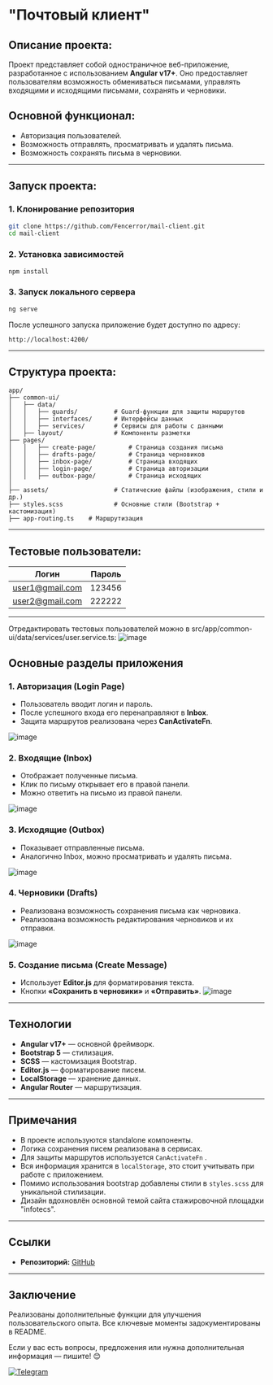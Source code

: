 # "Почтовый клиент"

## Описание проекта:

Проект представляет собой одностраничное веб-приложение, разработанное с использованием **Angular v17+**. Оно предоставляет пользователям возможность обмениваться письмами, управлять входящими и исходящими письмами, сохранять и черновики.

## Основной функционал:
- Авторизация пользователей.
- Возможность отправлять, просматривать и удалять письма.
- Возможность сохранять письма в черновики.

---

##  Запуск проекта:

### 1. Клонирование репозитория
```sh
git clone https://github.com/Fencerror/mail-client.git
cd mail-client
```

### 2. Установка зависимостей
```sh
npm install
```

### 3. Запуск локального сервера
```sh
ng serve
```
После успешного запуска приложение будет доступно по адресу:
```
http://localhost:4200/
```

---

## Структура проекта:
```plaintext
app/
├── common-ui/
│   ├── data/
│   │   ├── guards/          # Guard-функции для защиты маршрутов
│   │   ├── interfaces/      # Интерфейсы данных
│   │   ├── services/        # Сервисы для работы с данными
│   ├── layout/              # Компоненты разметки
├── pages/
│   │   ├── create-page/         # Страница создания письма
│   │   ├── drafts-page/         # Страница черновиков
│   │   ├── inbox-page/          # Страница входящих
│   │   ├── login-page/          # Страница авторизации
│   │   ├── outbox-page/         # Страница исходящих
│
├── assets/                  # Статические файлы (изображения, стили и др.)
├── styles.scss              # Основные стили (Bootstrap + кастомизация)
├── app-routing.ts    # Маршрутизация
```

---

## Тестовые пользователи:

| Логин | Пароль |
|--------|--------|
| user1@gmail.com  | 123456  |
| user2@gmail.com  | 222222  |

---
Отредактировать тестовых пользователей можно в src/app/common-ui/data/services/user.service.ts:
![image](https://github.com/user-attachments/assets/019ebea1-83c5-4d80-93d4-cadfeac54dae)


## Основные разделы приложения

### 1. **Авторизация** (Login Page)
- Пользователь вводит логин и пароль.
- После успешного входа его перенаправляют в **Inbox**.
- Защита маршрутов реализована через **CanActivateFn**.

![image](https://github.com/user-attachments/assets/7ee07cf5-65a8-49a3-9dc2-94557caf3c78)


### 2. **Входящие (Inbox)**
- Отображает полученные письма.
- Клик по письму открывает его в правой панели.
- Можно ответить на письмо из правой панели.

![image](https://github.com/user-attachments/assets/96bffba8-f502-4229-9c91-526acd476c00)



### 3. **Исходящие (Outbox)**
- Показывает отправленные письма.
- Аналогично Inbox, можно просматривать и удалять письма.

![image](https://github.com/user-attachments/assets/cacfabc2-c4a5-466a-9e58-93c8594cdc04)



### 4. **Черновики (Drafts)**

- Реализована возможность сохранения письма как черновика.
- Реализована возможность редактирования черновиков и их отправки.

![image](https://github.com/user-attachments/assets/fd74f47d-f668-4be5-b717-04c58254614b)


### 5. **Создание письма (Create Message)**
- Использует **Editor.js** для форматирования текста.
- Кнопки **«Сохранить в черновики»** и **«Отправить»**.
![image](https://github.com/user-attachments/assets/45482ae6-54b1-4a66-a011-b46b0ddab971)



---

## Технологии
- **Angular v17+** — основной фреймворк.
- **Bootstrap 5** — стилизация.
- **SCSS** — кастомизация Bootstrap.
- **Editor.js** — форматирование писем.
- **LocalStorage** — хранение данных.
- **Angular Router** — маршрутизация.

---

## Примечания
- В проекте используются standalone компоненты.
- Логика сохранения писем реализована в сервисах. 
- Для защиты маршрутов используется `CanActivateFn` .
- Вся информация хранится в `localStorage`, это стоит учитывать при работе с приложением.
- Помимо использования bootstrap добавлены стили в  `styles.scss` для уникальной стилизации.
- Дизайн вдохновлён основной темой сайта стажировочной площадки "infotecs".

---

## Ссылки
- **Репозиторий:** [GitHub](https://github.com/Fencerror/mail-client)

---

## Заключение
Реализованы дополнительные функции для улучшения пользовательского опыта. Все ключевые моменты задокументированы в README.

Если у вас есть вопросы, предложения или нужна дополнительная информация — пишите! 😊

[![Telegram](https://img.shields.io/badge/Telegram-black?style=flat&logo=telegram)](https://t.me/fencerror)


